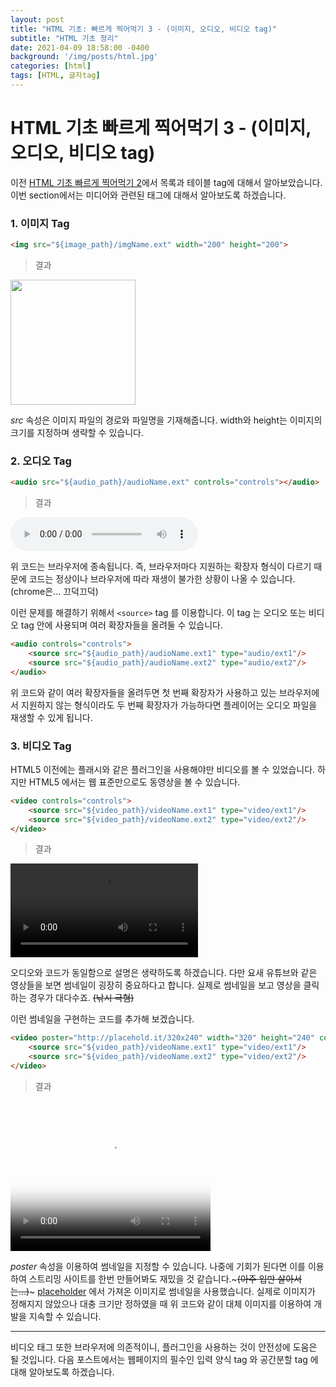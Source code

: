```yaml
---
layout: post
title: "HTML 기초: 빠르게 찍어먹기 3 - (이미지, 오디오, 비디오 tag)"
subtitle: "HTML 기초 정리"
date: 2021-04-09 18:58:00 -0400
background: '/img/posts/html.jpg'
categories: [html]
tags: [HTML, 글자tag]
---
```


# HTML 기초 빠르게 찍어먹기 3 - (이미지, 오디오, 비디오 tag)
이전 [HTML 기초 빠르게 찍어먹기 2](https://takehoon.github.io/categories/html/test.html)에서 목록과 테이블 tag에 대해서 알아보았습니다. 이번 section에서는 미디어와 관련된 태그에 대해서 알아보도록 하겠습니다.

### 1. 이미지 Tag
```html
<img src="${image_path}/imgName.ext" width="200" height="200">
```
> 결과

<img src="img/imgSrc.png" width="200" height="200">

*src* 속성은 이미지 파일의 경로와 파일명을 기재해줍니다. width와 height는 이미지의 크기를 지정하며 생략할 수 있습니다.
<br>

### 2. 오디오 Tag
```html
<audio src="${audio_path}/audioName.ext" controls="controls"></audio>
```
> 결과

<audio src="${audio_path}/audioName.ext" controls="controls"></audio>
<br>

위 코드는 브라우저에 종속됩니다. 즉, 브라우저마다 지원하는 확장자 형식이 다르기 때문에 코드는 정상이나 브라우저에 따라 재생이 불가한 상황이 나올 수 있습니다. (chrome은... 끄덕끄덕)

이런 문제를 해결하기 위해서 `<source>` tag 를 이용합니다. 이 tag 는 오디오 또는 비디오 tag 안에 사용되며 여러 확장자들을 올려둘 수 있습니다.

```html
<audio controls="controls">
    <source src="${audio_path}/audioName.ext1" type="audio/ext1"/>
    <source src="${audio_path}/audioName.ext2" type="audio/ext2"/>
</audio>
```
위 코드와 같이 여러 확장자들을 올려두면 첫 번째 확장자가 사용하고 있는 브라우저에서 지원하지 않는 형식이라도 두 번째 확장자가 가능하다면 플레이어는 오디오 파일을 재생할 수 있게 됩니다.
<br>

### 3. 비디오 Tag
HTML5 이전에는 플래시와 같은 플러그인을 사용해야만 비디오를 볼 수 있었습니다. 하지만 HTML5 에서는 웹 표준만으로도 동영상을 볼 수 있습니다.

```html
<video controls="controls">
    <source src="${video_path}/videoName.ext1" type="video/ext1"/>
    <source src="${video_path}/videoName.ext2" type="video/ext2"/>
</video>
```
> 결과

<video controls="controls">
    <source src="${video_path}/videoName.ext1" type="video/ext1"/>
    <source src="${video_path}/videoName.ext2" type="video/ext2"/>
</video>

오디오와 코드가 동일함으로 설명은 생략하도록 하겠습니다. 다만 요새 유튜브와 같은 영상들을 보면 썸네일이 굉장히 중요하다고 합니다. 실제로 썸네일을 보고 영상을 클릭하는 경우가 대다수죠. ~~(낚시 극혐)~~

이런 썸네일을 구현하는 코드를 추가해 보겠습니다.
```html
<video poster="http://placehold.it/320x240" width="320" height="240" controls="controls">
    <source src="${video_path}/videoName.ext1" type="video/ext1"/>
    <source src="${video_path}/videoName.ext2" type="video/ext2"/>
</video>
```
> 결과

<video poster="http://placehold.it/320x240" width="320" height="240" controls="controls">
    <source src="${video_path}/videoName.ext1" type="video/ext1"/>
    <source src="${video_path}/videoName.ext2" type="video/ext2"/>
</video>

*poster* 속성을 이용하여 썸네일을 지정할 수 있습니다. 나중에 기회가 된다면 이를 이용하여 스트리밍 사이트를 한번 만들어봐도 재밌을 것 같습니다.~~~(아주 입만 살아서는...)~~~ [placeholder](https://placehold.com/) 에서 가져온 이미지로 썸네일을 사용했습니다. 실제로 이미지가 정해지지 않았으나 대충 크기만 정하였을 때 위 코드와 같이 대체 이미지를 이용하여 개발을 지속할 수 있습니다.

<hr>

비디오 태그 또한 브라우저에 의존적이니, 플러그인을 사용하는 것이 안전성에 도움은 될 것입니다. 다음 포스트에서는 웹페이지의 필수인 입력 양식 tag 와 공간분할 tag 에 대해 알아보도록 하겠습니다.